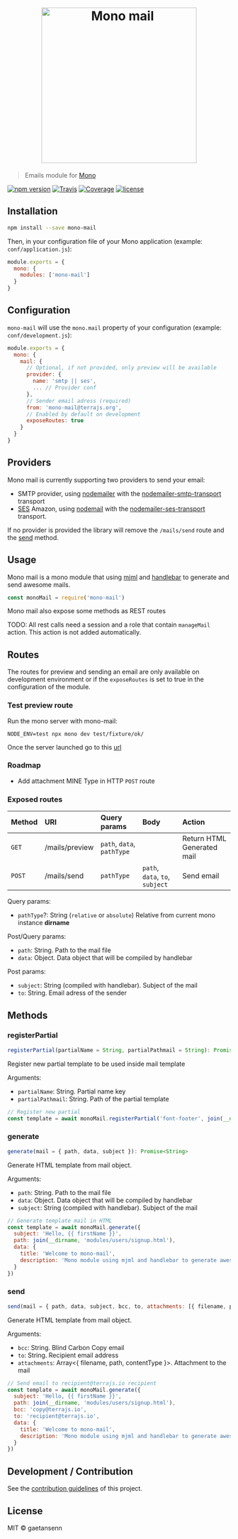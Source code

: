 <h1 align="center"><img src="https://user-images.githubusercontent.com/904724/37090727-b69ee98c-2205-11e8-8b25-0cbe40198d61.png" width="350" alt="Mono mail"/></h1>

> Emails module for [Mono](https://github.com/terrajs/mono)

[![npm version](https://img.shields.io/npm/v/mono-mail.svg)](https://www.npmjs.com/package/mono-mail)
[![Travis](https://img.shields.io/travis/terrajs/mono-mail/master.svg)](https://travis-ci.org/terrajs/mono-mail)
[![Coverage](https://img.shields.io/codecov/c/github/terrajs/mono-mail/master.svg)](https://codecov.io/gh/terrajs/mono-mail.js)
[![license](https://img.shields.io/github/license/terrajs/mono-mongodb.svg)](https://github.com/terrajs/mono-mail/blob/master/LICENSE)

## Installation

```bash
npm install --save mono-mail
```

Then, in your configuration file of your Mono application (example: `conf/application.js`):

```js
module.exports = {
  mono: {
    modules: ['mono-mail']
  }
}
```

## Configuration

`mono-mail` will use the `mono.mail` property of your configuration (example: `conf/development.js`):

```js
module.exports = {
  mono: {
    mail: {
      // Optional, if not provided, only preview will be available
      provider: {
        name: 'smtp || ses',
        ... // Provider conf
      },
      // Sender email adress (required)
      from: 'mono-mail@terrajs.org',
      // Enabled by default on development
      exposeRoutes: true
    }
  }
}
```

## Providers

Mono mail is currently supporting two providers to send your email:
- SMTP provider, using [nodemailer](https://github.com/nodemailer/nodemailer) with the [nodemailer-smtp-transport](https://github.com/nodemailer/nodemailer-smtp-transport) transport
- [SES](https://docs.aws.amazon.com/AWSJavaScriptSDK/latest/AWS/SES.html) Amazon, using [nodemail](https://github.com/nodemailer/nodemailer) with the [nodemailer-ses-transport](https://github.com/nodemailer/nodemailer-ses-transport) transport.

If no provider is provided the library will remove the `/mails/send` route and the [send](#send) method.

## Usage

Mono mail is a mono module that using [mjml](https://mjml.io) and [handlebar](https://handlebarsjs.com) to generate and send awesome mails.

```js
const monoMail = require('mono-mail')
```

Mono mail also expose some methods as REST routes

TODO: All rest calls need a session and a role that contain `manageMail` action. This action is not added automatically.

## Routes

The routes for preview and sending an email are only available on development environment or if the `exposeRoutes` is set to true in the configuration of the module.

### Test preview route

Run the mono server with mono-mail:

```
NODE_ENV=test npx mono dev test/fixture/ok/
```

Once the server launched go to this [url](http://localhost:8000/mails/preview?data[title]=Welcome%20to%20mono-mail&data[description]=Mono%20mail%20is%20a%20mono%20module%20that%20using%20mjml%20and%20handlebar%20to%20generate%20and%20send%20awesome%20mails.&path=test/fixtures/ok/email-preview.html)

### Roadmap

- Add attachment MINE Type in HTTP `POST` route

### Exposed routes

| Method | URI | Query params | Body | Action   |
| :------| :---| :------------| :-----| :--------|
| `GET`  | /mails/preview |  `path`, `data`, `pathType` | | Return HTML Generated mail |
| `POST`  | /mails/send   | `pathType` | `path`, `data`, `to`, `subject` | Send email |

Query params:
- `pathType`?: String (`relative` or `absolute`) Relative from current mono instance __dirname__

Post/Query params:
- `path`: String. Path to the mail file
- `data`: Object. Data object that will be compiled by handlebar

Post params:
- `subject`: String (compiled with handlebar). Subject of the mail
- `to`: String. Email adress of the sender

## Methods

### registerPartial

```js
registerPartial(partialName = String, partialPathmail = String): Promise<void>
```

Register new partial template to be used inside mail template

Arguments:
- `partialName`: String. Partial name key
- `partialPathmail`: String. Path of the partial template

```js
// Register new partial
const template = await monoMail.registerPartial('font-footer', join(__dirname, 'modules/mails/font-footer.html'))
```

### generate

```js
generate(mail = { path, data, subject }): Promise<String>
```

Generate HTML template from mail object.

Arguments:
- `path`: String. Path to the mail file
- `data`: Object. Data object that will be compiled by handlebar
- `subject`: String (compiled with handlebar). Subject of the mail

```js
// Generate template mail in HTML
const template = await monoMail.generate({
  subject: 'Hello, {{ firstName }}',
  path: join(__dirname, 'modules/users/signup.html'),
  data: {
    title: 'Welcome to mono-mail',
    description: 'Mono module using mjml and handlebar to generate awesome template mail and send it to your customers'
  }
})
```

### send

```js
send(mail = { path, data, subject, bcc, to, attachments: [{ filename, path, contentType }] }): Promise<void>
```

Generate HTML template from mail object.

Arguments:
- `bcc`: String. Blind Carbon Copy email
- `to`: String. Recipient email address
- `attachments`: Array<{ filename, path, contentType }>. Attachment to the mail


```js
// Send email to recipient@terrajs.io recipient
const template = await monoMail.generate({
  subject: 'Hello, {{ firstName }}',
  path: join(__dirname, 'modules/users/signup.html'),
  bcc: 'copy@terrajs.io',
  to: 'recipient@terrajs.io',
  data: {
    title: 'Welcome to mono-mail',
    description: 'Mono module using mjml and handlebar to generate awesome template mail and send it to your customers'
  }
})
```

## Development / Contribution

See the [contribution guidelines](CONTRIBUTING.md) of this project.

## License

MIT &copy; gaetansenn 
